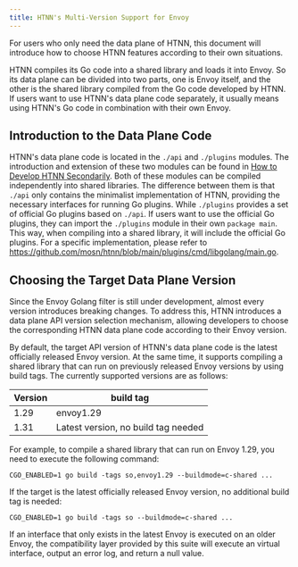 ```yaml
---
title: HTNN's Multi-Version Support for Envoy
---
```


For users who only need the data plane of HTNN, this document will introduce how to choose HTNN features according to their own situations.

HTNN compiles its Go code into a shared library and loads it into Envoy. So its data plane can be divided into two parts, one is Envoy itself, and the other is the shared library compiled from the Go code developed by HTNN. If users want to use HTNN's data plane code separately, it usually means using HTNN's Go code in combination with their own Envoy.

## Introduction to the Data Plane Code

HTNN's data plane code is located in the `./api` and `./plugins` modules. The introduction and extension of these two modules can be found in [How to Develop HTNN Secondarily](./get_involved.md). Both of these modules can be compiled independently into shared libraries. The difference between them is that `./api` only contains the minimalist implementation of HTNN, providing the necessary interfaces for running Go plugins. While `./plugins` provides a set of official Go plugins based on `./api`. If users want to use the official Go plugins, they can import the `./plugins` module in their own `package main`. This way, when compiling into a shared library, it will include the official Go plugins. For a specific implementation, please refer to https://github.com/mosn/htnn/blob/main/plugins/cmd/libgolang/main.go.

## Choosing the Target Data Plane Version

Since the Envoy Golang filter is still under development, almost every version introduces breaking changes. To address this, HTNN introduces a data plane API version selection mechanism, allowing developers to choose the corresponding HTNN data plane code according to their Envoy version.

By default, the target API version of HTNN's data plane code is the latest officially released Envoy version. At the same time, it supports compiling a shared library that can run on previously released Envoy versions by using build tags. The currently supported versions are as follows:

| Version | build tag                           |
|---------|-------------------------------------|
| 1.29    | envoy1.29                           |
| 1.31    | Latest version, no build tag needed |

For example, to compile a shared library that can run on Envoy 1.29, you need to execute the following command:

```shell
CGO_ENABLED=1 go build -tags so,envoy1.29 --buildmode=c-shared ...
```

If the target is the latest officially released Envoy version, no additional build tag is needed:

```shell
CGO_ENABLED=1 go build -tags so --buildmode=c-shared ...
```

If an interface that only exists in the latest Envoy is executed on an older Envoy, the compatibility layer provided by this suite will execute an virtual interface, output an error log, and return a null value.
